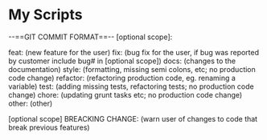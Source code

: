 # My Scripts

--==GIT COMMIT FORMAT==--
<type>[optional scope]: <description>

<type>
feat: (new feature for the user)
fix: (bug fix for the user, if bug was reported by customer include bug# in [optional scope])
docs: (changes to the documentation)
style: (formatting, missing semi colons, etc; no production code change)
refactor: (refactoring production code, eg. renaming a variable)
test: (adding missing tests, refactoring tests; no production code change)
chore: (updating grunt tasks etc; no production code change)
other: (other)

[optional scope]
BREACKING CHANGE: (warn user of changes to code that break previous features)
